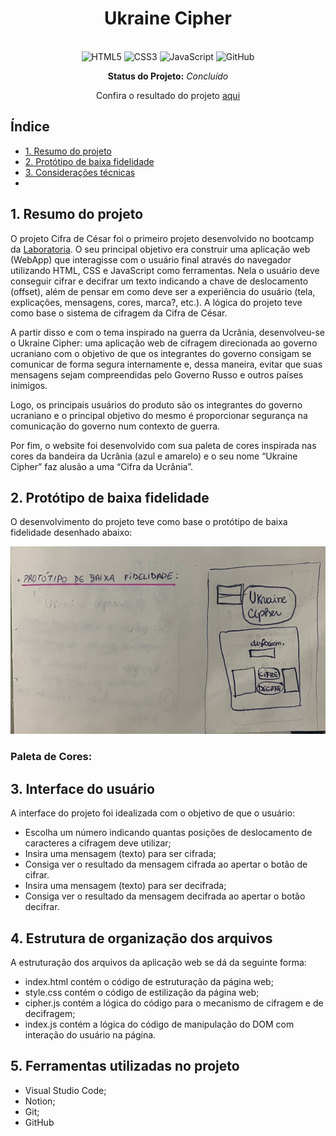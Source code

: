 <div align="center">

  # Ukraine Cipher
  
 <br>

  <img src="https://cdn.jsdelivr.net/gh/devicons/devicon/icons/html5/html5-original.svg" alt="HTML5" style="height: 30px;"/>
  <img src="https://cdn.jsdelivr.net/gh/devicons/devicon/icons/css3/css3-original.svg" alt="CSS3" style="height: 30px;"/>
  <img src="https://cdn.jsdelivr.net/gh/devicons/devicon/icons/javascript/javascript-original.svg" alt="JavaScript" style="height: 30px;"/>
  <img src="https://cdn.jsdelivr.net/gh/devicons/devicon/icons/github/github-original.svg" alt="GitHub" style="height: 30px;"/> 
  

  <br>
  
  **Status do Projeto:** _Concluído_ 

  Confira o resultado do projeto [aqui](https://amanda-holanda.github.io/SAP008-cipher/) 
  
</div>

## Índice

* [1. Resumo do projeto](#1-resumo-do-projeto)
* [2. Protótipo de baixa fidelidade](#2-protótipo-de-baixa-fidelidade)
* [3. Considerações técnicas](#3-considerações-técnicas)
* 

## 1. Resumo do projeto

O projeto Cifra de César foi o primeiro projeto desenvolvido no bootcamp da [Laboratoria](https://www.laboratoria.la/br). O seu principal objetivo era construir uma aplicação web (WebApp) que interagisse com o usuário final através do navegador utilizando HTML, CSS e JavaScript como ferramentas. Nela o usuário deve conseguir cifrar e decifrar um texto indicando a chave de deslocamento (offset), além de pensar em como deve ser a experiência do usuário (tela, explicações, mensagens, cores, marca?, etc.). A lógica do projeto teve como base o sistema de cifragem da Cifra de César.

A partir disso e com o tema inspirado na guerra da Ucrânia, desenvolveu-se o Ukraine Cipher: uma aplicação web de cifragem direcionada ao governo ucraniano com o objetivo de que os integrantes do governo consigam se comunicar de forma segura internamente e, dessa maneira, evitar que suas mensagens sejam compreendidas pelo Governo Russo e outros países inimigos. 

Logo, os principais usuários do produto são os integrantes do governo ucraniano e o principal objetivo do mesmo é proporcionar segurança na comunicação do governo num contexto de guerra.

Por fim, o website foi desenvolvido com sua paleta de cores inspirada nas cores da bandeira da Ucrânia (azul e amarelo) e o seu nome “Ukraine Cipher” faz alusão a uma “Cifra da Ucrânia”.

## 2. Protótipo de baixa fidelidade

O desenvolvimento do projeto teve como base o protótipo de baixa fidelidade desenhado abaixo:

<img src="prototipo.jpeg" alt="prototipo" style="height: 300px" />

### Paleta de Cores:

## 3. Interface do usuário

A interface do projeto foi idealizada com o objetivo de que o usuário:

- Escolha um número indicando quantas posições de deslocamento de caracteres a cifragem deve utilizar;
- Insira uma mensagem (texto) para ser cifrada;
- Consiga ver o resultado da mensagem cifrada ao apertar o botão de cifrar.
- Insira uma mensagem (texto) para ser decifrada;
- Consiga ver o resultado da mensagem decifrada ao apertar o botão decifrar.

## 4. Estrutura de organização dos arquivos

A estruturação dos arquivos da aplicação web se dá da seguinte forma:

- index.html contém o código de estruturação da página web;
- style.css contém o código de estilização da página web;
- cipher.js contém a lógica do código para o mecanismo de cifragem e de decifragem;
- index.js contém a lógica do código de manipulação do DOM com interação do usuário na página.

## 5. Ferramentas utilizadas no projeto

- Visual Studio Code;
- Notion;
- Git;
- GitHub

